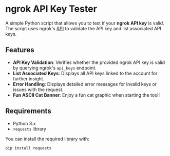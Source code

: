 

# ngrok API Key Tester

A simple Python script that allows you to test if your **ngrok API key** is valid. The script uses ngrok's [API](https://ngrok.com/docs/api/resources/api-keys/) to validate the API key and list associated API keys.

## Features

- **API Key Validation**: Verifies whether the provided ngrok API key is valid by querying ngrok's `api_keys` endpoint.
- **List Associated Keys**: Displays all API keys linked to the account for further insight.
- **Error Handling**: Displays detailed error messages for invalid keys or issues with the request.
- **Fun ASCII Cat Banner**: Enjoy a fun cat graphic when starting the tool!

## Requirements

- Python 3.x
- `requests` library

You can install the required library with:

```bash
pip install requests
